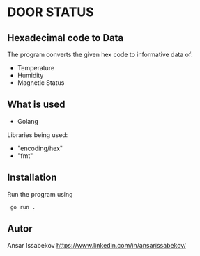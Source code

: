 
# DOOR STATUS
## Hexadecimal code to Data

The program converts the given hex code to informative data of:
- Temperature
- Humidity
- Magnetic Status




## What is used

- Golang

Libraries being used:
- "encoding/hex"
-	"fmt"


## Installation

Run the program using 
```bash
 go run .
```
    
## Autor
Ansar Issabekov
https://www.linkedin.com/in/ansarissabekov/


